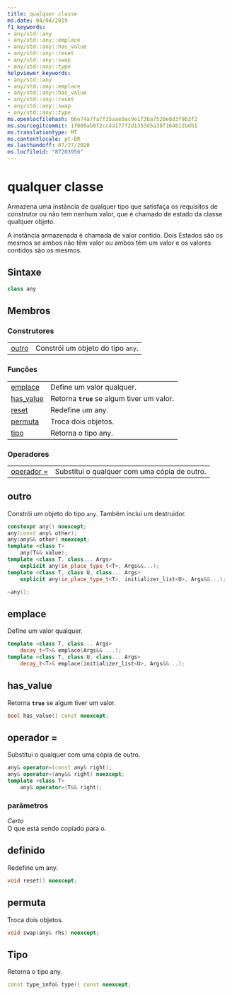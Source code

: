 ```yaml
---
title: qualquer classe
ms.date: 04/04/2019
f1_keywords:
- any/std::any
- any/std::any::emplace
- any/std::any::has_value
- any/std::any::reset
- any/std::any::swap
- any/std::any::type
helpviewer_keywords:
- any/std::any
- any/std::any::emplace
- any/std::any::has_value
- any/std::any::reset
- any/std::any::swap
- any/std::any::type
ms.openlocfilehash: 66e74a7fa7f35aae9ac9e1f3ba7520e8d3f9b3f2
ms.sourcegitcommit: 1f009ab0f2cc4a177f2d1353d5a38f164612bdb1
ms.translationtype: MT
ms.contentlocale: pt-BR
ms.lasthandoff: 07/27/2020
ms.locfileid: "87203956"
---
```

# <a name="any-class"></a>qualquer classe

Armazena uma instância de qualquer tipo que satisfaça os requisitos de construtor ou não tem nenhum valor, que é chamado de estado da classe qualquer objeto.

A instância armazenada é chamada de valor contido. Dois Estados são os mesmos se ambos não têm valor ou ambos têm um valor e os valores contidos são os mesmos.

## <a name="syntax"></a>Sintaxe

```cpp
class any
```

## <a name="members"></a>Membros

### <a name="constructors"></a>Construtores

|||
|-|-|
|[outro](#any)|Constrói um objeto do tipo `any`.|

### <a name="functions"></a>Funções

|||
|-|-|
|[emplace](#emplace)|Define um valor qualquer.|
|[has_value](#has_value)|Retorna **`true`** se algum tiver um valor.|
|[reset](#reset)|Redefine um any.|
|[permuta](#swap)|Troca dois objetos.|
|[tipo](#type)|Retorna o tipo any.|

### <a name="operators"></a>Operadores

|||
|-|-|
|[operador =](#op_eq)|Substitui o qualquer com uma cópia de outro.|

## <a name="any"></a><a name="any"></a>outro

Constrói um objeto do tipo `any`. Também inclui um destruidor.

```cpp
constexpr any() noexcept;
any(const any& other);
any(any&& other) noexcept;
template <class T>
    any(T&& value);
template <class T, class... Args>
    explicit any(in_place_type_t<T>, Args&&...);
template <class T, class U, class... Args>
    explicit any(in_place_type_t<T>, initializer_list<U>, Args&&...);

~any();
```

## <a name="emplace"></a><a name="emplace"></a>emplace

Define um valor qualquer.

```cpp
template <class T, class... Args>
    decay_t<T>& emplace(Args&& ...);
template <class T, class U, class... Args>
    decay_t<T>& emplace(initializer_list<U>, Args&&...);
```

## <a name="has_value"></a><a name="has_value"></a>has_value

Retorna **`true`** se algum tiver um valor.

```cpp
bool has_value() const noexcept;
```

## <a name="operator"></a><a name="op_eq"></a>operador =

Substitui o qualquer com uma cópia de outro.

```cpp
any& operator=(const any& right);
any& operator=(any&& right) noexcept;
template <class T>
    any& operator=(T&& right);
```

### <a name="parameters"></a>parâmetros

*Certo*\
O que está sendo copiado para o.

## <a name="reset"></a><a name="reset"></a>definido

Redefine um any.

```cpp
void reset() noexcept;
```

## <a name="swap"></a><a name="swap"></a>permuta

Troca dois objetos.

```cpp
void swap(any& rhs) noexcept;
```

## <a name="type"></a>Tipo<a name="type"></a>

Retorna o tipo any.

```cpp
const type_info& type() const noexcept;
```
